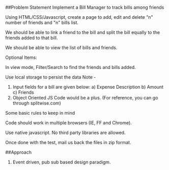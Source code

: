 ##Problem Statement
Implement a Bill Manager to track bills among friends

Using HTML/CSS/Javascript, create a page to add, edit and delete "n" number of friends and "n" bills list.

We should be able to link a friend to the bill and split the bill equally to the friends added to that bill.

We should be able to view the list of bills and friends.

Optional Items:

In view mode, Filter/Search to find the friends and bills added.

Use local storage to persist the data
Note -
1. Input fields for a bill are given below:
  a) Expense Description
  b) Amount
  c) Friends
2. Object Oriented JS Code would be a plus.
  (For reference, you can go through splitwise.com)

Some basic rules to keep in mind

Code should work in multiple browsers (IE, FF and Chrome).

Use native javascript. No third party libraries are allowed.

Once done with the test, mail us back the files in zip format.

##Approach
1. Event driven, pub sub based design paradigm.

